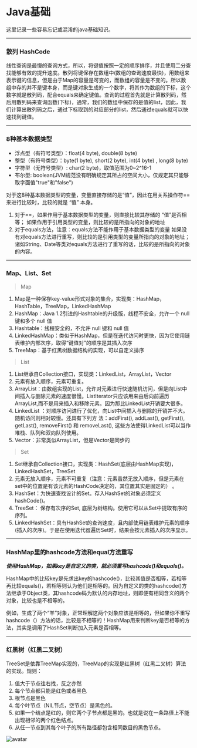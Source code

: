 # Java基础


这里记录一些容易忘记或混淆的java基础知识。


***
### 散列 HashCode

线性查询是最慢的查询方式，所以，将键值按照一定的顺序排序，并且使用二分查找能够有效的提升速度。散列将键保存在数组中(数组的查询速度最快)，用数组来表示键的信息，但是由于Map的容量是可变的，而数组的容量是不变的。所以数组中存的并不是键本身，而是键对象生成的一个数字，将其作为数组的下标，这个数字就是散列码，配合equals来确定键值。查询的过程首先就是计算散列码，然后用散列码来查询函数(下标)，通常，我们的数组中保存的是值的list，因此，我们计算出散列码之后，通过下标取到的对应部分的list，然后通过equals就可以快速找到键值。


***
### 8种基本数据类型

+ 浮点型（有符号类型）：float(4 byte), double(8 byte)
+ 整型（有符号类型）：byte(1 byte), short(2 byte), int(4 byte) , long(8 byte)
+ 字符型（无符号类型）: char(2 byte)，取值范围为0~2^16-1
+ 布尔型: boolean(JVM规范没有明确规定其所占的空间大小，仅规定其只能够取字面值"true"和"false")

对于这8种基本数据类型的变量，变量直接存储的是“值”，因此在用关系操作符==来进行比较时，比较的就是 “值” 本身。
1. 对于==，如果作用于基本数据类型的变量，则直接比较其存储的 “值”是否相等；
如果作用于引用类型的变量，则比较的是所指向的对象的地址
2. 对于equals方法，注意：equals方法不能作用于基本数据类型的变量
如果没有对equals方法进行重写，则比较的是引用类型的变量所指向的对象的地址；
诸如String、Date等类对equals方法进行了重写的话，比较的是所指向的对象的内容。


***
### Map、List、Set

> Map

1. Map是一种保存key-value形式对象的集合，实现类：HashMap，HashTable，TreeMap，LinkedHashMap
2. HashMap：Java 1.2引进的Hashtable的升级版，线程不安全，允许一个 null 键和多个 null 值
3. Hashtable：线程安全的，不允许 null 键和 null 值
4. LinkedHashMap：类似于HashMap，但是在迭代访问时更快，因为它使用链表维护内部次序，取得“键值对”的顺序是其插入次序
5. TreeMap：基于红黑树数据结构的实现，可以自定义排序

> List

1. List继承自Collection接口，实现类：LinkedList，ArrayList，Vector
2. 元素有放入顺序，元素可重复。
3. ArrayList：由数组实现的List，允许对元素进行快速随机访问，但是向List中间插入与删除元素的速度很慢。ListIterator只应该用来由后向前遍历 ArrayList,而不是用来插入和移除元素。因为那比LinkedList开销要大很多。 
4. LinkedList ：对顺序访问进行了优化，向List中间插入与删除的开销并不大。随机访问则相对较慢。还具有下列方 法：addFirst(), addLast(), getFirst(), getLast(), removeFirst() 和 removeLast(), 这些方法使得LinkedList可以当作堆栈、队列和双向队列使用。
5. Vector：非常类似ArrayList，但是Vector是同步的

> Set

1. Set继承自Collection接口，实现类：HashSet(底层由HashMap实现)，LinkedHashSet，TreeSet
2. 元素无放入顺序，元素不可重复（注意：元素虽然无放入顺序，但是元素在set中的位置是有该元素的HashCode决定的，其位置其实是固定的） 。
3. HashSet：为快速查找设计的Set。存入HashSet的对象必须定义hashCode()。
4. TreeSet： 保存有次序的Set, 底层为树结构。使用它可以从Set中提取有序的序列。
5. LinkedHashSet：具有HashSet的查询速度，且内部使用链表维护元素的顺序(插入的次序)。于是在使用迭代器遍历Set时，结果会按元素插入的次序显示。

***
### HashMap里的hashcode方法和equal方法重写

***使用HashMap，如果key是自定义的类，就必须重写hashcode()和equals()。***

HashMap中的比较key是先求出key的hashcode()，比较其值是否相等，若相等再比较equals()，若相等则认为他们是相等的。因为自定义的类的hashcode()方法继承于Object类，其hashcode码为默认的内存地址，则即便有相同含义的两个对象，比较也是不相等的。

例如，生成了两个“羊”对象，正常理解这两个对象应该是相等的，但如果你不重写 hashcode（）方法的话，比较是不相等的！HashMap用来判断key是否相等的方法，其实是调用了HashSet判断加入元素是否相等。


***
### 红黑树（红黑二叉树）

TreeSet是依靠TreeMap实现的，TreeMap的实现是红黑树（红黑二叉树）算法的实现。规则：
1. 值大于节点往右找，反之亦然
2. 每个节点都只能是红色或者黑色
3. 根节点是黑色
4. 每个叶节点（NIL节点，空节点）是黑色的。
5. 如果一个结点是红的，则它两个子节点都是黑的。也就是说在一条路径上不能出现相邻的两个红色结点。
6. 从任一节点到其每个叶子的所有路径都包含相同数目的黑色节点。

![avatar](/img/java/1.png)
